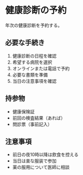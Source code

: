 # 健康診断の予約

年次の健康診断を予約する。

## 必要な手続き

1. 健康診断の日程を確認
2. 希望する病院を選択
3. オンラインまたは電話で予約
4. 必要な書類を準備
5. 当日の注意事項を確認

## 持参物

- 健康保険証
- 前回の検査結果（あれば）
- 問診票（事前記入）

## 注意事項

- 前日の夜10時以降は飲食を控える
- 当日は楽な服装で参加
- 薬の服用について医師に相談